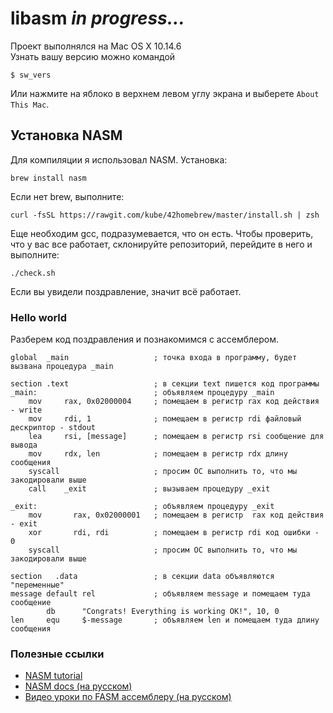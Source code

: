 # libasm *in progress...*

Проект выполнялся на Mac OS X 10.14.6 \
Узнать вашу версию можно командой

```
$ sw_vers
```

Или нажмите на яблоко в верхнем левом углу экрана и выберете `About This Mac`.

## Установка NASM

Для компиляции я использовал NASM. Установка:

```
brew install nasm
```

Если нет brew, выполните:

```
curl -fsSL https://rawgit.com/kube/42homebrew/master/install.sh | zsh
```

Еще необходим gcc, подразумевается, что он есть. Чтобы проверить, что у вас все работает, склонируйте репозиторий, перейдите в него и выполните:

```
./check.sh
```

Если вы увидели поздравление, значит всё работает.

### Hello world

Разберем код поздравления и познакомимся с ассемблером.

```
global  _main                   ; точка входа в программу, будет вызвана процедура _main

section .text                   ; в секции text пишется код программы
_main:                          ; объявляем процедуру _main
    mov     rax, 0x02000004     ; помещаем в регистр rax код действия - write
    mov     rdi, 1              ; помещаем в регистр rdi файловый дескриптор - stdout
    lea     rsi, [message]      ; помещаем в регистр rsi сообщение для вывода
    mov     rdx, len            ; помещаем в регистр rdx длину сообщения
    syscall                     ; просим ОС выполнить то, что мы закодировали выше
    call    _exit               ; вызываем процедуру _exit

_exit:                          ; объявляем процедуру _exit
    mov       rax, 0x02000001   ; помещаем в регистр  rax код действия - exit
    xor       rdi, rdi          ; помещаем в регистр rdi код ошибки - 0
    syscall                     ; просим ОС выполнить то, что мы закодировали выше

section   .data                 ; в секции data объявляются "переменные"
message default rel             ; объявляем message и помещаем туда сообщение
		db		"Congrats! Everything is working OK!", 10, 0
len 	equ 	$-message       ; объявляем len и помещаем туда длину сообщения 
```


### Полезные ссылки

- [NASM tutorial](https://cs.lmu.edu/~ray/notes/nasmtutorial/)
- [NASM docs (на русском)](http://www.opennet.ru/docs/RUS/nasm/contents.html)
- [Видео уроки по FASM ассемблеру (на русском)](https://www.youtube.com/playlist?list=PLd-kTafWJCJN6OpkPAKzmqVnyCFUrDLTh)